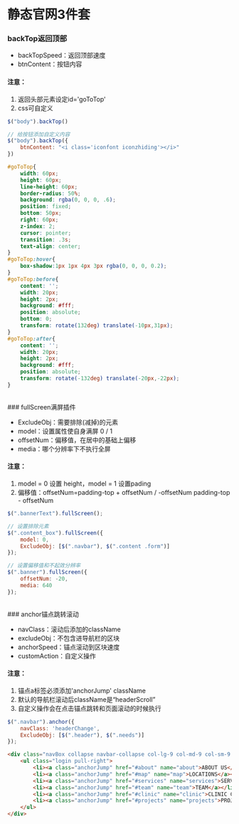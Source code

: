 静态官网3件套
====  

### backTop返回顶部

* backTopSpeed：返回顶部速度<br/>
* btnContent：按钮内容<br/>

#### 注意：

1. 返回头部元素设定id='goToTop'
2. css可自定义


```js
$("body").backTop()
```

```js
// 给按钮添加自定义内容
$("body").backTop({
	btnContent: "<i class='iconfont iconzhiding'></i>"
})
```

```css
#goToTop{
	width: 60px;
	height: 60px;
	line-height: 60px;
	border-radius: 50%;
	background: rgba(0, 0, 0, .6);
	position: fixed;
	bottom: 50px;
	right: 60px;
	z-index: 2;
	cursor: pointer;
	transition: .3s;
	text-align: center;
}
#goToTop:hover{
	box-shadow:1px 1px 4px 3px rgba(0, 0, 0, 0.2);
}
#goToTop:before{
	content: '';
	width: 20px;
	height: 2px;
	background: #fff;
	position: absolute;
	bottom: 0;
	transform: rotate(132deg) translate(-10px,31px);
}
#goToTop:after{
	content: '';
	width: 20px;
	height: 2px;
	background: #fff;
	position: absolute;
	transform: rotate(-132deg) translate(-20px,-22px);
}
```

<br/> 
### fullScreen满屏插件

* ExcludeObj：需要排除(减掉)的元素<br/>
* model：设置属性使自身满屏 0 / 1<br/>
* offsetNum：偏移值，在居中的基础上偏移<br/>
* media：哪个分辨率下不执行全屏<br/>

#### 注意：

1. model = 0 设置 height，model = 1 设置pading
2. 偏移值：offsetNum=padding-top + offsetNum / -offsetNum padding-top - offsetNum


```js
$(".bannerText").fullScreen();
```

```js
// 设置排除元素
$(".content_box").fullScreen({
	model: 0,
	ExcludeObj: [$(".navbar"), $(".content .form")]
});
```

```js
// 设置偏移值和不起效分辨率
$(".banner").fullScreen({
	offsetNum: -20,
	media: 640
});
```
 
 
<br/>
### anchor锚点跳转滚动

* navClass：滚动后添加的className<br/>
* excludeObj：不包含进导航栏的区块<br/>
* anchorSpeed：锚点滚动到区块速度<br/>
* customAction：自定义操作<br/>

#### 注意：

1. 锚点a标签必须添加'anchorJump' className
2. 默认的导航栏滚动后className是“headerScroll” 
3. 自定义操作会在点击锚点跳转和页面滚动的时候执行


```js
$(".navbar").anchor({
	navClass: 'headerChange',
	ExcludeObj: [$(".header"), $(".needs")]
});
```

```html
<div class="navBox collapse navbar-collapse col-lg-9 col-md-9 col-sm-9 col-xs-12 clearfix"  id="bs-example-navbar-collapse-1" >
	<ul class="login pull-right">
		<li><a class="anchorJump" href="#about" name="about">ABOUT US</a></li>
		<li><a class="anchorJump" href="#map" name="map">LOCATIONS</a></li>
		<li><a class="anchorJump" href="#services" name="services">SERVICES</a></li>
		<li><a class="anchorJump" href="#team" name="team">TEAM</a></li>
		<li><a class="anchorJump" href="#clinic" name="clinic">CLINIC CENTER</a></li>
		<li><a class="anchorJump" href="#projects" name="projects">PROJECTS</a></li>
	</ul>
</div>
```
